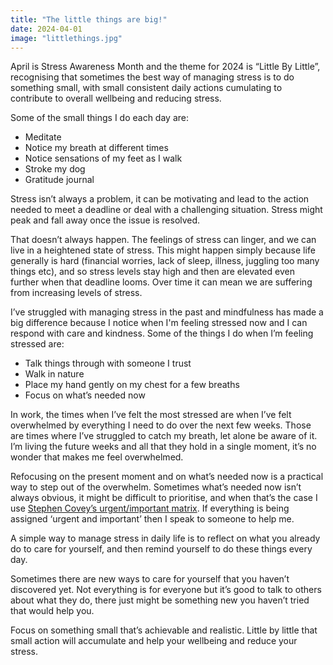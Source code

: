 ```yaml
---
title: "The little things are big!"
date: 2024-04-01
image: "littlethings.jpg"
---
```

April is Stress Awareness Month and the theme for 2024 is “Little By Little”, recognising that sometimes the best way of managing stress is to do something small, with small consistent daily actions cumulating to contribute to overall wellbeing and reducing stress. 

Some of the small things I do each day are:

* Meditate
* Notice my breath at different times
* Notice sensations of my feet as I walk
* Stroke my dog
* Gratitude journal

Stress isn’t always a problem, it can be motivating and lead to the action needed to meet a deadline or deal with a challenging situation. Stress might peak and fall away once the issue is resolved. 

That doesn’t always happen. The feelings of stress can linger, and we can live in a heightened state of stress. This might happen simply because life generally is hard (financial worries, lack of sleep, illness, juggling too many things etc), and so stress levels stay high and then are elevated even further when that deadline looms. Over time it can mean we are suffering from increasing levels of stress. 

I’ve struggled with managing stress in the past and mindfulness has made a big difference because I notice when I'm feeling stressed now and I can respond with care and kindness. Some of the things I do when I’m feeling stressed are:

* Talk things through with someone I trust
* Walk in nature
* Place my hand gently on my chest for a few breaths
* Focus on what’s needed now

In work, the times when I’ve felt the most stressed are when I’ve felt overwhelmed by everything I need to do over the next few weeks. Those are times where I’ve struggled to catch my breath, let alone be aware of it. I’m living the future weeks and all that they hold in a single moment, it’s no wonder that makes me feel overwhelmed. 

Refocusing on the present moment and on what’s needed now is a practical way to step out of the overwhelm. Sometimes what’s needed now isn’t always obvious, it might be difficult to prioritise, and when that’s the case I use [Stephen Covey’s urgent/important matrix](https://succeedfeed.com/stephen-covey-4-quadrants-to-be-productive/). If everything is being assigned ‘urgent and important’ then I speak to someone to help me. 

A simple way to manage stress in daily life is to reflect on what you already do to care for yourself, and then remind yourself to do these things every day. 

Sometimes there are new ways to care for yourself that you haven’t discovered yet. Not everything is for everyone but it’s good to talk to others about what they do, there just might be something new you haven’t tried that would help you. 

Focus on something small that’s achievable and realistic. Little by little that small action will accumulate and help your wellbeing and reduce your stress. 